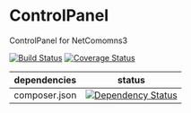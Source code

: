 ControlPanel
==============

ControlPanel for NetComomns3

[![Build Status](https://api.travis-ci.org/NetCommons3/ControlPanel.png?branch=master)](https://travis-ci.org/NetCommons3/ControlPanel)
[![Coverage Status](https://coveralls.io/repos/NetCommons3/ControlPanel/badge.png?branch=master)](https://coveralls.io/r/NetCommons3/ControlPanel?branch=master)

| dependencies  | status |
| ------------- | ------ |
| composer.json | [![Dependency Status](https://www.versioneye.com/user/projects/55cba1bf49163d000d0001e8/badge.png)](https://www.versioneye.com/user/projects/55cba1bf49163d000d0001e8) |
